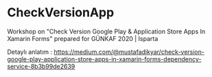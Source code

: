 # CheckVersionApp
Workshop on "Check Version Google Play &amp; Application Store Apps In Xamarin Forms" prepared for GÜNKAF 2020 | Isparta

Detaylı anlatım : https://medium.com/@mustafadikyar/check-version-google-play-application-store-apps-in-xamarin-forms-dependency-service-8b3b99de2639
